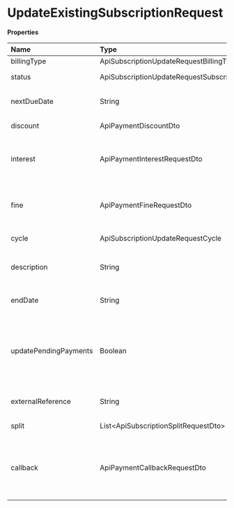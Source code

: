 # UpdateExistingSubscriptionRequest

**Properties**

| Name                  | Type                                           | Required | Description                                                                 |
| :-------------------- | :--------------------------------------------- | :------- | :-------------------------------------------------------------------------- |
| billingType           | ApiSubscriptionUpdateRequestBillingType        | ❌       | Billing type                                                                |
| status                | ApiSubscriptionUpdateRequestSubscriptionStatus | ❌       | Subscription status                                                         |
| nextDueDate           | String                                         | ❌       | First payment due                                                           |
| discount              | ApiPaymentDiscountDto                          | ❌       | Discount information                                                        |
| interest              | ApiPaymentInterestRequestDto                   | ❌       | Interest information for payment after due date                             |
| fine                  | ApiPaymentFineRequestDto                       | ❌       | Fine information for payment after due date                                 |
| cycle                 | ApiSubscriptionUpdateRequestCycle              | ❌       | Billing frequency                                                           |
| description           | String                                         | ❌       | Subscription description (max. 500 characters)                              |
| endDate               | String                                         | ❌       | Deadline for payments to be due                                             |
| updatePendingPayments | Boolean                                        | ❌       | true to update the possible properties of already existing pending payments |
| externalReference     | String                                         | ❌       | Subscription identifier on your system                                      |
| split                 | List\<ApiSubscriptionSplitRequestDto\>         | ❌       | Split information                                                           |
| callback              | ApiPaymentCallbackRequestDto                   | ❌       | Automatic redirection information after the payment of the link payment     |

<!-- This file was generated by liblab | https://liblab.com/ -->

